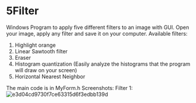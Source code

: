 # 5Filter
Windows Program to apply five different filters to an image with GUI.
Open your image, apply any filter and save it on your computer. Available filters:
1) Highlight orange 
2) Linear Sawtooth filter 
3) Eraser 
4) Histogram quantization (Easily analyze the histograms that the program will draw on your screen) 
5) Horizontal Nearest Neighbor

The main code is in MyForm.h
Screenshots:
  Filter 1:
![e3d04cd9730f7ce63315d6f3edbb139d](https://user-images.githubusercontent.com/37930588/179540266-04d0fdad-b731-4ef0-bebe-ace62f72a478.jpg)
